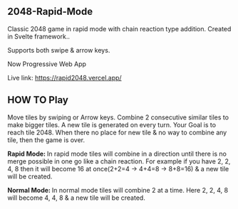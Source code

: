 ## 2048-Rapid-Mode

Classic 2048 game in rapid mode with chain reaction type addition. 
Created in Svelte framework..

Supports both swipe & arrow keys.

Now Progressive Web App

Live link: https://rapid2048.vercel.app/

<h2>HOW TO Play</h2>
<p>
  Move tiles by swiping or Arrow keys. 
  Combine 2 consecutive similar tiles to make bigger tiles.
  A new tile is generated on every turn.
  Your Goal is to reach tile 2048.
  When there no place for new tile & no way to combine any tile, then the game is over.
</p>
<p>
  <b>Rapid Mode: </b>
  In rapid mode tiles will combine in a direction until there is no merge possible in one go like a chain reaction.
  For example if you have 2, 2, 4, 8 then it will become 16 at once(2+2=4 -> 4+4=8 -> 8+8=16) & a new tile will be created.
</p>
<p>
  <b>Normal Mode: </b>
  In normal mode tiles will combine 2 at a time. Here 2, 2, 4, 8 will become 4, 4, 8 & a new tile will be created.
</p>
